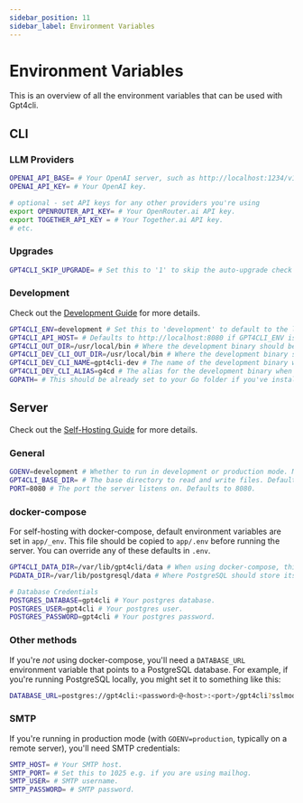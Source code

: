 ```yaml
---
sidebar_position: 11
sidebar_label: Environment Variables
---
```


# Environment Variables

This is an overview of all the environment variables that can be used with Gpt4cli.

## CLI

### LLM Providers

```bash
OPENAI_API_BASE= # Your OpenAI server, such as http://localhost:1234/v1 Defaults to empty.
OPENAI_API_KEY= # Your OpenAI key.

# optional - set API keys for any other providers you're using
export OPENROUTER_API_KEY= # Your OpenRouter.ai API key.
export TOGETHER_API_KEY = # Your Together.ai API key.
# etc.
```

### Upgrades

```bash
GPT4CLI_SKIP_UPGRADE= # Set this to '1' to skip the auto-upgrade check when running the CLI.
```

### Development

Check out the [Development Guide](./development.md) for more details.

```bash
GPT4CLI_ENV=development # Set this to 'development' to default to the local development server instead of Gpt4cli Cloud when working on Gpt4cli itself.
GPT4CLI_API_HOST= # Defaults to http://localhost:8080 if GPT4CLI_ENV is development, otherwise it's https://api.gpt4cli.khulnasoft.com—override this to use a different host.
GPT4CLI_OUT_DIR=/usr/local/bin # Where the development binary should be output when using dev.sh
GPT4CLI_DEV_CLI_OUT_DIR=/usr/local/bin # Where the development binary should be output when using dev.sh
GPT4CLI_DEV_CLI_NAME=gpt4cli-dev # The name of the development binary when using dev.sh
GPT4CLI_DEV_CLI_ALIAS=g4cd # The alias for the development binary when using dev.sh
GOPATH= # This should be already set to your Go folder if you've installed Golang.
```

## Server

Check out the [Self-Hosting Guide](./hosting/self-hosting.md) for more details.

### General

```bash
GOENV=development # Whether to run in development or production mode. Must be 'development' or 'production'
GPT4CLI_BASE_DIR= # The base directory to read and write files. Defaults to '$HOME/gpt4cli-server' in development mode, '/gpt4cli-server' in production.
PORT=8080 # The port the server listens on. Defaults to 8080.
```

### docker-compose

For self-hosting with docker-compose, default environment variables are set in `app/_env`. This file should be copied to `app/.env` before running the server. You can override any of these defaults in `.env`. 

```bash
GPT4CLI_DATA_DIR=/var/lib/gpt4cli/data # When using docker-compose, this is the directory *on your machine* that the Gpt4cli server will use to store data—it will be mounted to the Docker container as a volume.
PGDATA_DIR=/var/lib/postgresql/data # Where PostgreSQL should store its data.

# Database Credentials
POSTGRES_DATABASE=gpt4cli # Your postgres database.
POSTGRES_USER=gpt4cli # Your postgres user.
POSTGRES_PASSWORD=gpt4cli # Your postgres password.
```

### Other methods

If you're *not* using docker-compose, you'll need a `DATABASE_URL` environment variable that points to a PostgreSQL database. For example, if you're running PostgreSQL locally, you might set it to something like this:

```bash
DATABASE_URL=postgres://gpt4cli:<password>@<host>:<port>/gpt4cli?sslmode=disable
```

### SMTP

If you're running in production mode (with `GOENV=production`, typically on a remote server), you'll need SMTP credentials:

```bash
SMTP_HOST= # Your SMTP host.
SMTP_PORT= # Set this to 1025 e.g. if you are using mailhog.
SMTP_USER= # SMTP username.
SMTP_PASSWORD= # SMTP password.
```
